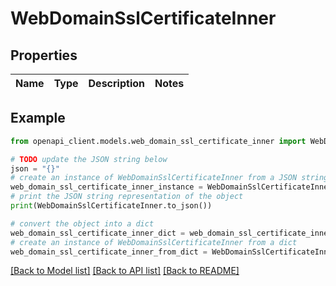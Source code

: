 # WebDomainSslCertificateInner


## Properties

Name | Type | Description | Notes
------------ | ------------- | ------------- | -------------

## Example

```python
from openapi_client.models.web_domain_ssl_certificate_inner import WebDomainSslCertificateInner

# TODO update the JSON string below
json = "{}"
# create an instance of WebDomainSslCertificateInner from a JSON string
web_domain_ssl_certificate_inner_instance = WebDomainSslCertificateInner.from_json(json)
# print the JSON string representation of the object
print(WebDomainSslCertificateInner.to_json())

# convert the object into a dict
web_domain_ssl_certificate_inner_dict = web_domain_ssl_certificate_inner_instance.to_dict()
# create an instance of WebDomainSslCertificateInner from a dict
web_domain_ssl_certificate_inner_from_dict = WebDomainSslCertificateInner.from_dict(web_domain_ssl_certificate_inner_dict)
```
[[Back to Model list]](../README.md#documentation-for-models) [[Back to API list]](../README.md#documentation-for-api-endpoints) [[Back to README]](../README.md)


